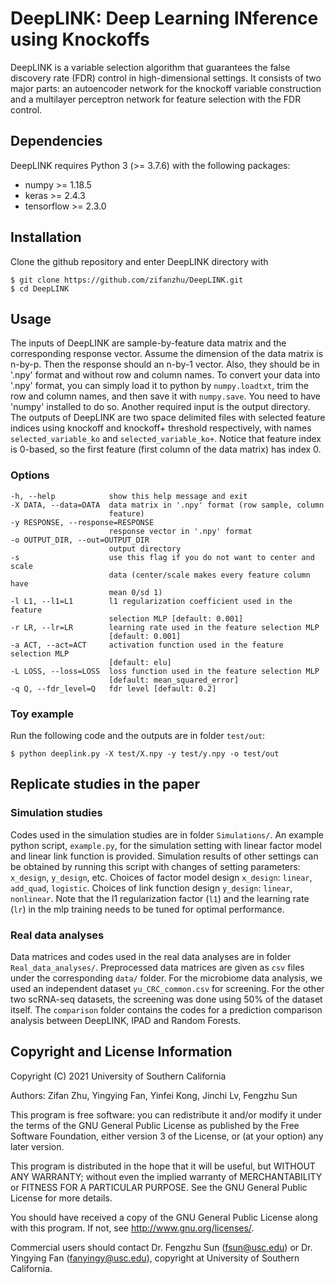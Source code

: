 # DeepLINK: Deep Learning INference using Knockoffs

DeepLINK is a variable selection algorithm that guarantees the false discovery rate (FDR) control in high-dimensional settings. It consists of two major parts: an autoencoder network for the knockoff variable construction and a multilayer perceptron network for feature selection with the FDR control.

## Dependencies

DeepLINK requires Python 3 (>= 3.7.6) with the following packages:

- numpy >= 1.18.5
- keras >= 2.4.3
- tensorflow >= 2.3.0

## Installation

Clone the github repository and enter DeepLINK directory with
    
    $ git clone https://github.com/zifanzhu/DeepLINK.git
    $ cd DeepLINK
    
## Usage

The inputs of DeepLINK are sample-by-feature data matrix and the corresponding response vector. Assume the dimension of the data matrix is n-by-p. Then the response should an n-by-1 vector. Also, they should be in '.npy' format and without row and column names. To convert your data into '.npy' format, you can simply load it to python by `numpy.loadtxt`, trim the row and column names, and then save it with `numpy.save`. You need to have 'numpy' installed to do so. Another required input is the output directory. The outputs of DeepLINK are two space delimited files with selected feature indices using knockoff and knockoff+ threshold respectively, with names `selected_variable_ko` and `selected_variable_ko+`.  Notice that feature index is 0-based, so the first feature (first column of the data matrix) has index 0.

### Options

    -h, --help            show this help message and exit
    -X DATA, --data=DATA  data matrix in '.npy' format (row sample, column
                          feature)
    -y RESPONSE, --response=RESPONSE
                          response vector in '.npy' format
    -o OUTPUT_DIR, --out=OUTPUT_DIR
                          output directory
    -s                    use this flag if you do not want to center and scale
                          data (center/scale makes every feature column have
                          mean 0/sd 1)
    -l L1, --l1=L1        l1 regularization coefficient used in the feature
                          selection MLP [default: 0.001]
    -r LR, --lr=LR        learning rate used in the feature selection MLP
                          [default: 0.001]
    -a ACT, --act=ACT     activation function used in the feature selection MLP
                          [default: elu]
    -L LOSS, --loss=LOSS  loss function used in the feature selection MLP
                          [default: mean_squared_error]
    -q Q, --fdr_level=Q   fdr level [default: 0.2]
    
### Toy example

Run the following code and the outputs are in folder `test/out`:
    
    $ python deeplink.py -X test/X.npy -y test/y.npy -o test/out

## Replicate studies in the paper

### Simulation studies

Codes used in the simulation studies are in folder `Simulations/`. An example python script, `example.py`, for the simulation setting with linear factor model and linear link function is provided. Simulation results of other settings can be obtained by running this script with changes of setting parameters: `x_design`, `y_design`, etc. Choices of factor model design `x_design`: `linear`, `add_quad`, `logistic`. Choices of link function design `y_design`: `linear`, `nonlinear`. Note that the l1 regularization factor (`l1`) and the learning rate (`lr`) in the mlp training needs to be tuned for optimal performance.

### Real data analyses

Data matrices and codes used in the real data analyses are in folder `Real_data_analyses/`. Preprocessed data matrices are given as `csv` files under the corresponding `data/` folder. For the microbiome data analysis, we used an independent dataset `yu_CRC_common.csv` for screening. For the other two scRNA-seq datasets, the screening was done using 50% of the dataset itself. The `comparison` folder contains the codes for a prediction comparison analysis between DeepLINK, IPAD and Random Forests.

## Copyright and License Information

Copyright (C) 2021 University of Southern California

Authors: Zifan Zhu, Yingying Fan, Yinfei Kong, Jinchi Lv, Fengzhu Sun

This program is free software: you can redistribute it and/or modify it under the terms of the GNU General Public License as published by the Free Software Foundation, either version 3 of the License, or (at your option) any later version.

This program is distributed in the hope that it will be useful, but WITHOUT ANY WARRANTY; without even the implied warranty of MERCHANTABILITY or FITNESS FOR A PARTICULAR PURPOSE.  See the GNU General Public License for more details.

You should have received a copy of the GNU General Public License along with this program.  If not, see <http://www.gnu.org/licenses/>.

Commercial users should contact Dr. Fengzhu Sun (<fsun@usc.edu>) or Dr. Yingying Fan (<fanyingy@usc.edu>), copyright at University of Southern California.
